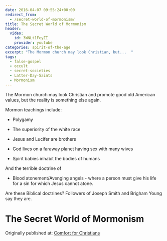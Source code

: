 ```yaml
---
date: 2016-04-07 09:55:24+00:00
redirect_from: 
  - /secret-world-of-mormonism/
title: The Secret World of Mormonism
header:
  video:
    id: 3WNLt1FeyZI
    provider: youtube
categories: spirit-of-the-age
excerpt: "The Mormon church may look Christian, but...  "
tags: 
  - false-gospel
  - occult
  - secret-societies
  - Latter-Day-Saints
  - Mormonism 
---
```


The Mormon church may look Christian and promote good old American values, but the reality is something else again.

Mormon teachings include:





  * Polygamy


  * The superiority of the white race


  * Jesus and Lucifer are brothers


  * God lives on a faraway planet having sex with many wives


  * Spirit babies inhabit the bodies of humans



And the terrible doctrine of



  * Blood atonement/Avenging angels - where a person must give his life for a sin for which Jesus cannot atone.



Are these Biblical doctrines?  Followers of Joseph Smith and Brigham Young say they are.



# The Secret World of Mormonism





<div>Originally published at: <a href='http://www.alecsatin.com/'>Comfort for Christians</a></div>
